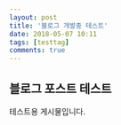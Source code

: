 ```yaml
---
layout: post
title: '블로그 개발중 테스트'
date: 2018-05-07 10:11
tags: [testtag]
comments: true
---
```

## 블로그 포스트 테스트
테스트용 게시물입니다.
